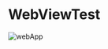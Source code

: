 # WebViewTest

![webApp](https://user-images.githubusercontent.com/30910230/67148141-9af7cc00-f2a4-11e9-9274-01166c499331.gif)
